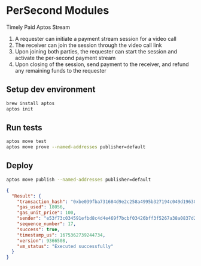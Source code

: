 # PerSecond Modules
Timely Paid Aptos Stream
1. A requester can initiate a payment stream session for a video call
2. The receiver can join the session through the video call link
3. Upon joining both parties, the requester can start the session and activate the per-second payment stream
4. Upon closing of the session, send payment to the receiver, and refund any remaining funds to the requester

## Setup dev environment
```sh
brew install aptos
aptos init
```

## Run tests
```sh
aptos move test
aptos move prove --named-addresses publisher=default
```

## Deploy
```sh
aptos move publish --named-addresses publisher=default
```
```json
{
  "Result": {
    "transaction_hash": "0xbe039fba731684d9e2c258a4995b327194c049d196309b6c98fc5761a117190c",
    "gas_used": 18056,
    "gas_unit_price": 100,
    "sender": "e53f73c034591efbd8c4d4e469f7bcbf03426bff3f5267a38a0837d2899f896c",
    "sequence_number": 17,
    "success": true,
    "timestamp_us": 1675362739244734,
    "version": 9366508,
    "vm_status": "Executed successfully"
  }
}
```
